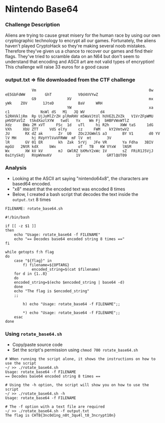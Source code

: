 # Nintendo Base64

### Challenge Description
Aliens are trying to cause great misery for the human race by using our own cryptographic technology to encrypt all our games.
Fortunately, the aliens haven't played CryptoHack so they're making several noob mistakes. Therefore they've given us a chance to recover our games and find their flags. 
They've tried to scramble data on an N64 but don't seem to understand that encoding and ASCII art are not valid types of encryption!
This challenge will raise 33 euros for a good cause

### output.txt => file downloaded from the CTF challenge
```
            Vm                                                   0w               eE5GbFdWW         GhT            V0d4VVYwZ
            G9              XV                                   mx              yWk    ZOV       1JteD           BaV     WRH
                            YW                                   xa             c1              NsWl dS   M1   JQ WV       d4
S2RHVkljRm  Rp UjJoMlZrZH plRmRHV m5WaVJtUl hUVEZLZVZk   V1VrZFpWMU  pHVDFaV1Z  tSkdXazlXYW   twdl   Yx    Wm Fj  bHBFVWxWTlZ
Xdz     BWa 2M xVT     FSc  1d   uTl     hi R2h     XWW taS     1dG VXh     XbU ZTT     VdS elYy     cz     FWM    kY2VmtwV2
JU       RX dZ ak       Zr  U0   ZOc2JGWmlS a3       BY V1       d0 YV       lV MH       hj RVpYYlVaVFRWW  mF lV  mt       3V
lR       GV 01 ER       kh  Zak  5rVj   JFe VR       Ya Fdha   3BIV mpGU   2NtR kdX     bWx          oT   TB   KW VYxW   lNSM
Wx       XW kV kV       mJ  GWlRZ bXMxY2xWc 1V       sZ  FRiR1J5VjJ  0a1YySkdj   RVpWVmxKV           1V            GRTlQUT09
```
### Analysis
- Looking at the ASCII art saying "nintendo64x8", the characters are based64 encoded. 
- "x8" meant that the encoded text was encoded 8 times
- Below, I created a bash script that decodes the text inside the ```output.txt``` 8 times
```
FILENAME: rotate_base64.sh

#!/bin/bash

if [[ -z $1 ]] 
then
	echo "Usage: rotate_base64 -f FILENAME"
	echo "== Decodes base64 encoded string 8 times =="
fi

while getopts f:h flag
do
    case "${flag}" in
        f) filename=${OPTARG}
            encoded_string=$(cat $filename)
	for d in {1..8}
	do 
	encoded_string=$(echo $encoded_string | base64 -d)
	done
	echo "The flag is $encoded_string"
	;;

        h) echo "Usage: rotate_base64 -f FILENAME";;		  
		
        *) echo "Usage: rotate_base64 -f FILENAME";;
    esac
done
```
### Using ```rotate_base64.sh```
- Copy/paste source code
- Set the script's permission using ```chmod 700 rotate_base64.sh```
```
# WHen running the script alone, it shows the instructions on how to use the script
~/ >> ./rotate_base64.sh 
Usage: rotate_base64 -f FILENAME
== Decodes base64 encoded string 8 times ==

# Using the -h option, the script will show you on how to use the script
~/ >> ./rotate_base64.sh -h
Usage: rotate_base64 -f FILENAME

# The -f option with a text file are required
~/ >> ./rotate_base64.sh -f output.txt 
The flag is CHTB{3nc0d1ng_n0t_3qu4l_t0_3ncrypt10n}
```
